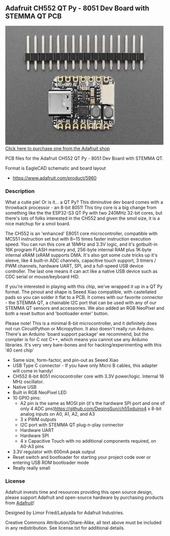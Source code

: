 ## Adafruit CH552 QT Py - 8051 Dev Board with STEMMA QT PCB

<a href="http://www.adafruit.com/products/5960"><img src="assets/5960.jpg?raw=true" width="500px"><br/>
Click here to purchase one from the Adafruit shop</a>

PCB files for the Adafruit CH552 QT Py - 8051 Dev Board with STEMMA QT. 

Format is EagleCAD schematic and board layout
* https://www.adafruit.com/product/5960

### Description

What a cutie pie! Or is it... a QT Py? This diminutive dev board comes with a throwback processor - an 8-bit 8051! This tiny core is a big change from something like the the ESP32-S3 QT Py with two 240MHz 32-bit cores, but there's lots of folks interested in the CH552 and given the smol size, it is a nice matchup for a smol board.

The CH552  is an 'enhanced' E8051 core microcontroller, compatible with MCS51 instruction set but with 8~15 times faster instruction execution speed. You can run this core at 16MHz and 3.3V logic, and it's gotbuilt-in 16K program FLASH memory and, 256-byte internal RAM plus 1K-byte internal xRAM (xRAM supports DMA. It's also got some cute tricks up it's sleeve, like 4 built-in ADC channels, capacitive touch support, 3 timers / PWM channels, hardware UART, SPI, and a full-speed USB device controller. The last one means it can act like a native USB device such as CDC serial or mouse/keyboard HID.

If you're interested in playing with this chip, we've wrapped it up in a QT Py format. The pinout and shape is Seeed Xiao compatible, with castellated pads so you can solder it flat to a PCB. It comes with our favorite connector - the STEMMA QT, a chainable I2C port that can be used with any of our STEMMA QT sensors and accessories. We also added an RGB NeoPixel and both a reset button and 'bootloader enter' button.

Please note! This is a minimal 8-bit microcontroller, and it definitely does not run CircuitPython or Micropython. It also doesn't really run Arduino. There's an Arduino 'board support package' we recommend, but the compiler is for C not C++, which means you cannot use any Arduino libraries. It's very very bare-bones and for hacking/experimenting with this '40 cent chip'

* Same size, form-factor, and pin-out as Seeed Xiao
* USB Type C connector - If you have only Micro B cables, this adapter will come in handy!
* CH552 8-bit 8051 microcontroller core with 3.3V power/logic. Internal 16 MHz oscillator.
* Native USB
* Built in RGB NeoPixel LED
* 10 GPIO pins:
	* A2 pin is the same as MOSI pin (it's the hardware SPI port and one of only 4 ADC pns)https://github.com/DeqingSun/ch55xduino4 x 8-bit analog inputs on A0, A1, A2, and A3
	* 3 x PWM outputs
	* I2C port with STEMMA QT plug-n-play connector
	* Hardware UART
	* Hardware SPI
	* 4 x Capacitive Touch with no additional components required, on A0-A3 pins
* 3.3V regulator with 600mA peak output
* Reset switch and bootloader for starting your project code over or entering USB ROM bootloader mode
* Really really small

### License

Adafruit invests time and resources providing this open source design, please support Adafruit and open-source hardware by purchasing products from [Adafruit](https://www.adafruit.com)!

Designed by Limor Fried/Ladyada for Adafruit Industries.

Creative Commons Attribution/Share-Alike, all text above must be included in any redistribution. 
See license.txt for additional details.
